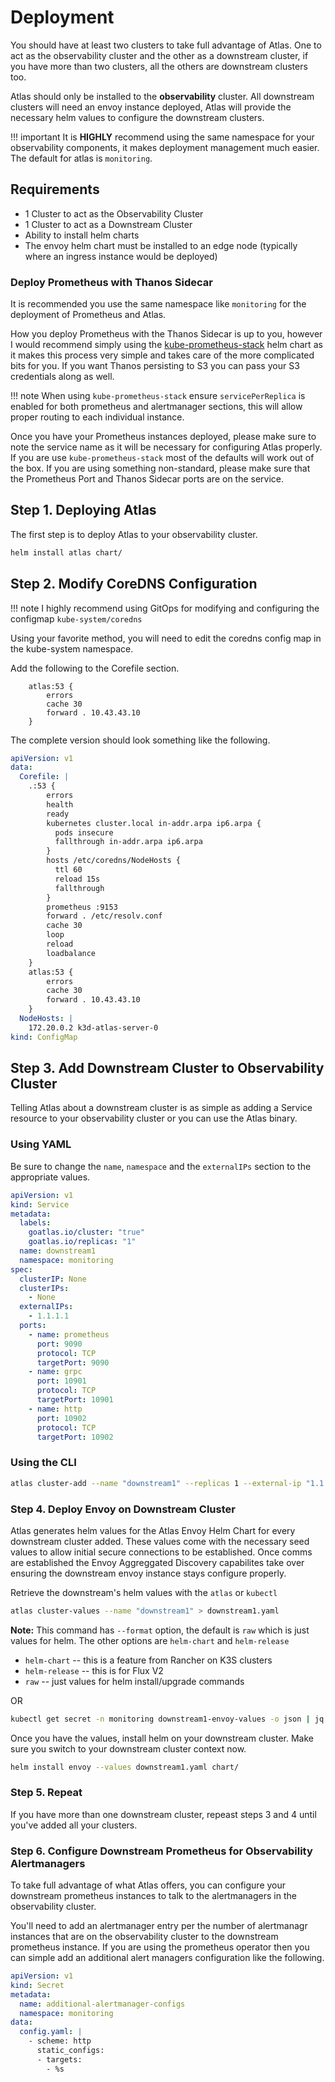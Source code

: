 # Deployment

You should have at least two clusters to take full advantage of Atlas. One to act as the observability cluster and the other as a downstream cluster, if you have more than two clusters, all the others are downstream clusters too.

Atlas should only be installed to the **observability** cluster. All downstream clusters will need an envoy instance deployed, Atlas will provide the necessary helm values to configure the downstream clusters.

!!! important
    It is **HIGHLY** recommend using the same namespace for your observability components, it makes deployment management much easier. The default for atlas is `monitoring`.

## Requirements

- 1 Cluster to act as the Observability Cluster
- 1 Cluster to act as a Downstream Cluster
- Ability to install helm charts
- The envoy helm chart must be installed to an edge node (typically where an ingress instance would be deployed)

### Deploy Prometheus with Thanos Sidecar

It is recommended you use the same namespace like `monitoring` for the deployment of Prometheus and Atlas.

How you deploy Prometheus with the Thanos Sidecar is up to you, however I would recommend simply using the [kube-prometheus-stack]() helm chart as it makes this process very simple and takes care of the more complicated bits for you. If you want Thanos persisting to S3 you can pass your S3 credentials along as well.

!!! note
    When using `kube-prometheus-stack` ensure `servicePerReplica` is enabled for both prometheus and alertmanager sections, this will allow proper routing to each individual instance.

Once you have your Prometheus instances deployed, please make sure to note the service name as it will be necessary for configuring Atlas properly. If you are use `kube-prometheus-stack` most of the defaults will work out of the box. If you are using something non-standard, please make sure that the Prometheus Port and Thanos Sidecar ports are on the service.

## Step 1. Deploying Atlas

The first step is to deploy Atlas to your observability cluster.

```bash
helm install atlas chart/
```

## Step 2. Modify CoreDNS Configuration

!!! note
    I highly recommend using GitOps for modifying and configuring the configmap `kube-system/coredns`

Using your favorite method, you will need to edit the coredns config map in the kube-system namespace.

Add the following to the Corefile section.

```text
    atlas:53 {
        errors
        cache 30
        forward . 10.43.43.10
    }
```

The complete version should look something like the following.

```yaml
apiVersion: v1
data:
  Corefile: |
    .:53 {
        errors
        health
        ready
        kubernetes cluster.local in-addr.arpa ip6.arpa {
          pods insecure
          fallthrough in-addr.arpa ip6.arpa
        }
        hosts /etc/coredns/NodeHosts {
          ttl 60
          reload 15s
          fallthrough
        }
        prometheus :9153
        forward . /etc/resolv.conf
        cache 30
        loop
        reload
        loadbalance
    }
    atlas:53 {
        errors
        cache 30
        forward . 10.43.43.10
    }
  NodeHosts: |
    172.20.0.2 k3d-atlas-server-0
kind: ConfigMap
```

## Step 3. Add Downstream Cluster to Observability Cluster

Telling Atlas about a downstream cluster is as simple as adding a Service resource to your observability cluster or you can use the Atlas binary.

### Using YAML

Be sure to change the `name`, `namespace` and the `externalIPs` section to the appropriate values.

```yaml
apiVersion: v1
kind: Service
metadata:
  labels:
    goatlas.io/cluster: "true"
    goatlas.io/replicas: "1"
  name: downstream1
  namespace: monitoring
spec:
  clusterIP: None
  clusterIPs:
    - None
  externalIPs:
    - 1.1.1.1
  ports:
    - name: prometheus
      port: 9090
      protocol: TCP
      targetPort: 9090
    - name: grpc
      port: 10901
      protocol: TCP
      targetPort: 10901
    - name: http
      port: 10902
      protocol: TCP
      targetPort: 10902
```

### Using the CLI

```bash
atlas cluster-add --name "downstream1" --replicas 1 --external-ip "1.1.1.1" 
```

### Step 4. Deploy Envoy on Downstream Cluster

Atlas generates helm values for the Atlas Envoy Helm Chart for every downstream cluster added. These values come with the necessary seed values to allow initial secure connections to be established. Once comms are established the Envoy Aggreggated Discovery capabilites take over ensuring the downstream envoy instance stays configure properly.

Retrieve the downstream's helm values with the `atlas` or `kubectl`

```bash
atlas cluster-values --name "downstream1" > downstream1.yaml
```

**Note:** This command has `--format` option, the default is `raw` which is just values for helm. The other options are `helm-chart` and `helm-release`

- `helm-chart` -- this is a feature from Rancher on K3S clusters
- `helm-release` -- this is for Flux V2
- `raw` -- just values for helm install/upgrade commands

OR

```bash
kubectl get secret -n monitoring downstream1-envoy-values -o json | jq -r '.data."values.yaml" | base64 -D > downstream1.yaml
```

Once you have the values, install helm on your downstream cluster. Make sure you switch to your downstream cluster context now.

```bash
helm install envoy --values downstream1.yaml chart/
```

### Step 5. Repeat

If you have more than one downstream cluster, repeast steps 3 and 4 until you've added all your clusters.

### Step 6. Configure Downstream Prometheus for Observability Alertmanagers

To take full advantage of what Atlas offers, you can configure your downstream prometheus instances to talk to the alertmanagers in the observability cluster.

You'll need to add an alertmanager entry per the number of alertmanagr instances that are on the observability cluster to the downstream prometheus instance. If you are using the prometheus operator then you can simple add an additional alert managers configuration like the following.

```yaml
apiVersion: v1
kind: Secret
metadata:
  name: additional-alertmanager-configs
  namespace: monitoring
data:
  config.yaml: |
    - scheme: http
      static_configs:
      - targets:
        - %s
```
